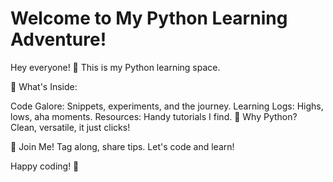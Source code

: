 
# Welcome to My Python Learning Adventure!

Hey everyone! 🚀 This is my Python learning space.

📂 What's Inside:

Code Galore: Snippets, experiments, and the journey.
Learning Logs: Highs, lows, aha moments.
Resources: Handy tutorials I find.
🐍 Why Python?
Clean, versatile, it just clicks!

🤝 Join Me!
Tag along, share tips. Let's code and learn!

Happy coding! 🎉
